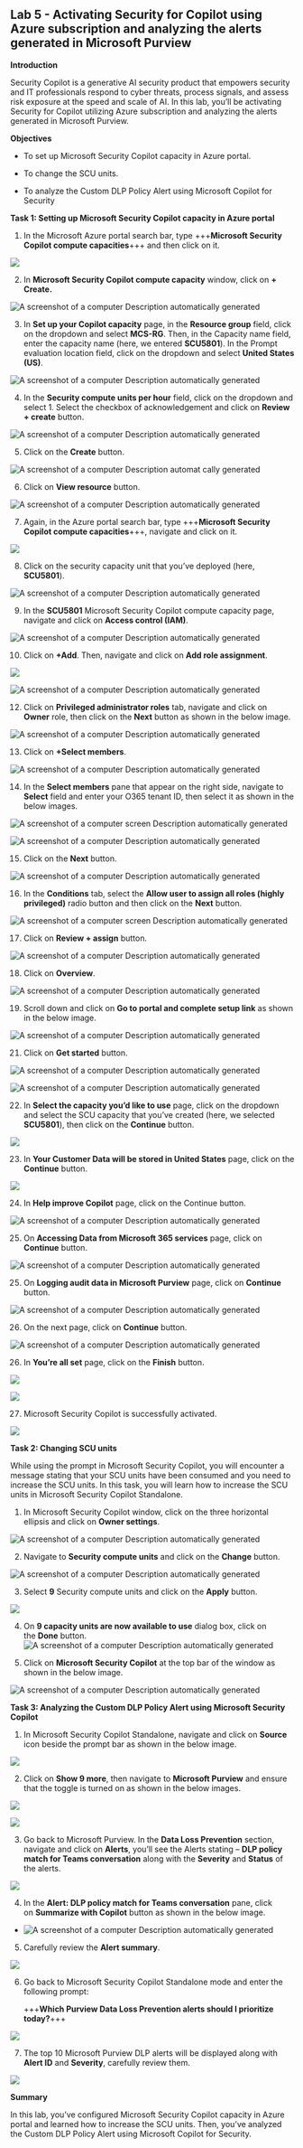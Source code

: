 ## **Lab 5 - Activating Security for Copilot using Azure subscription and analyzing the alerts generated in Microsoft Purview**

**Introduction**

Security Copilot is a generative AI security product that empowers
security and IT professionals respond to cyber threats, process signals,
and assess risk exposure at the speed and scale of AI. In this lab,
you’ll be activating Security for Copilot utilizing Azure subscription
and analyzing the alerts generated in Microsoft Purview.

**Objectives**

- To set up Microsoft Security Copilot capacity in Azure portal.

- To change the SCU units.

- To analyze the Custom DLP Policy Alert using Microsoft Copilot for
  Security

**Task 1: Setting up Microsoft Security Copilot capacity in Azure portal**

1. In the Microsoft Azure portal search bar, type +++**Microsoft Security Copilot compute capacities**+++ and then click on it.

![](./media/m1.png)

2. In **Microsoft Security Copilot compute capacity** window, click
on **+ Create.**

![A screenshot of a computer Description automatically
generated](./media/image2.png)

3. In **Set up your Copilot capacity** page, in the **Resource group**
field, click on the dropdown and select **MCS-RG**. Then, in the
Capacity name field, enter the capacity name (here, we entered
**SCU5801**). In the Prompt evaluation location field, click on the
dropdown and select **United States (US)**.

![A screenshot of a computer Description automatically
generated](./media/image3.png)

4. In the **Security compute units per hour** field, click on the
dropdown and select 1. Select the checkbox of acknowledgement and click
on **Review + create** button.

![A screenshot of a computer Description automatically
generated](./media/image4.png)

5. Click on the **Create** button.

![A screenshot of a computer Description automat cally
generated](./media/image5.png)

6. Click on **View resource** button.

![A screenshot of a computer Description automatically
generated](./media/image6.png)

7. Again, in the Azure portal search bar, type +++**Microsoft Security Copilot compute capacities**+++, navigate and click on it.

![](./media/m1.png)

8. Click on the security capacity unit that you’ve deployed (here, **SCU5801**).

![A screenshot of a computer Description automatically
generated](./media/image8.png)

9. In the **SCU5801** Microsoft Security Copilot compute capacity
page, navigate and click on **Access control (IAM)**.

![A screenshot of a computer Description automatically
generated](./media/image9.png)

10. Click on **+Add**. Then, navigate and click on **Add role
assignment**.

![](./media/image10.png)

![A screenshot of a computer Description automatically
generated](./media/image11.png)

12. Click on **Privileged administrator roles** tab, navigate and click
on **Owner** role, then click on the **Next** button as shown in the
below image.

![A screenshot of a computer Description automatically
generated](./media/image12.png)

13. Click on **+Select members**.

![A screenshot of a computer Description automatically
generated](./media/image13.png)

14. In the **Select members** pane that appear on the right side,
navigate to **Select** field and enter your O365 tenant ID, then select
it as shown in the below images.

![A screenshot of a computer screen Description automatically
generated](./media/image14.png)

![A screenshot of a computer Description automatically
generated](./media/image15.png)

15. Click on the **Next** button.

![A screenshot of a computer Description automatically
generated](./media/image16.png)

16. In the **Conditions** tab, select the **Allow user to assign all
roles (highly privileged)** radio button and then click on the **Next**
button.

![A screenshot of a computer screen Description automatically
generated](./media/image17.png)

17. Click on **Review + assign** button.

![A screenshot of a computer Description automatically
generated](./media/image18.png)

18. Click on **Overview**.

![A screenshot of a computer Description automatically
generated](./media/image19.png)

19. Scroll down and click on **Go to portal and complete setup link**
as shown in the below image.

![A screenshot of a computer Description automatically
generated](./media/image20.png)

21. Click on **Get started** button.

![A screenshot of a computer Description automatically
generated](./media/c1.png)

![A screenshot of a computer Description automatically
generated](./media/c2.png)

22. In **Select the capacity you’d like to use** page, click on the
dropdown and select the SCU capacity that you’ve created (here, we
selected **SCU5801**), then click on the **Continue** button.

![](./media/c3.png)

23. In **Your Customer Data will be stored in United States** page,
click on the **Continue** button.

![](./media/c4.png)

24. In **Help improve Copilot** page, click on the Continue button.

![A screenshot of a computer Description automatically
generated](./media/c6.png)

25. On **Accessing Data from Microsoft 365 services** page, click on **Continue** button.

![A screenshot of a computer Description automatically
generated](./media/c7.png)

25. On **Logging audit data in Microsoft Purview** page, click on **Continue** button.

![A screenshot of a computer Description automatically
generated](./media/c8.png)

26. On the next page, click on **Continue** button.

![A screenshot of a computer Description automatically
generated](./media/c9.png)

26. In **You’re all set** page, click on the **Finish** button.

![](./media/c10.png)

![](./media/c11.png)

27. Microsoft Security Copilot is successfully activated.

![](./media/c12.png)

**Task 2: Changing SCU units**

While using the prompt in Microsoft Security Copilot, you will
encounter a message stating that your SCU units have been consumed and
you need to increase the SCU units. In this task, you will learn how to
increase the SCU units in Microsoft Security Copilot Standalone.

1.  In Microsoft Security Copilot window, click on the three
    horizontal ellipsis and click on **Owner settings**.

![A screenshot of a computer Description automatically
generated](./media/c13.png)

2.  Navigate to **Security compute units** and click on the **Change**
    button.

![A screenshot of a computer Description automatically
generated](./media/c14.png)

3.  Select **9** Security compute units and click on the **Apply**
    button.

![](./media/image32.png)

4.  On **9 capacity units are now available to use** dialog box, click
    on the **Done** button.
 ![A screenshot of a computer Description automatically
 generated](./media/image33.png)

5. Click on **Microsoft Security Copilot** at the top bar of the window as shown in the below image.

 ![A screenshot of a computer Description automatically
 generated](./media/c15.png)

**Task 3: Analyzing the Custom DLP Policy Alert using Microsoft Security Copilot**

1. In Microsoft Security Copilot Standalone, navigate and click on **Source** icon beside the prompt bar as shown in the below image.

 ![](./media/c16.png)

2.  Click on **Show 9 more**, then navigate to **Microsoft Purview** and
    ensure that the toggle is turned on as shown in the below images.

 ![](./media/c17.png)

 ![](./media/c18.png)

3.  Go back to Microsoft Purview. In the **Data Loss Prevention**
    section, navigate and click on **Alerts**, you’ll see the Alerts
    stating – **DLP policy match for Teams conversation** along with the
    **Severity** and **Status** of the alerts.

 ![](./media/image38.png)

4.  In the **Alert: DLP policy match for Teams conversation** pane,
    click on **Summarize with Copilot** button as shown in the below
    image.

- ![A screenshot of a computer Description automatically
  generated](./media/image39.png)

5.  Carefully review the **Alert summary**.

 ![](./media/image40.png)

6.  Go back to Microsoft Security Copilot Standalone mode and enter
    the following prompt:

    +++**Which Purview Data Loss Prevention alerts should I prioritize today?**+++

 ![](./media/image41.png)

7.  The top 10 Microsoft Purview DLP alerts will be displayed along with
    **Alert ID** and **Severity**, carefully review them.

 ![](./media/image42.png)

**Summary**

In this lab, you’ve configured Microsoft Security Copilot capacity
in Azure portal and learned how to increase the SCU units. Then, you’ve
analyzed the Custom DLP Policy Alert using Microsoft Copilot for
Security.
